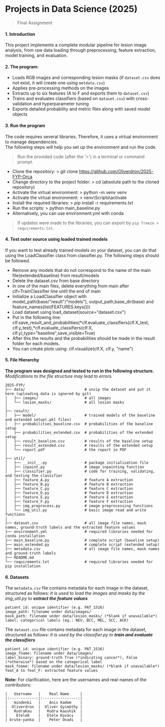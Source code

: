 # Projects in Data Science (2025)
> Final Assignment

#### 1. Introduction

This project implements a complete modular pipeline for lesion image analysis, from raw data loading through preprocessing, feature extraction, model training, and evaluation.

#### 2. The program:
- Loads RGB images and corresponding lesion masks (if `dataset.csv` does not exist, it will create one using `metdata.csv`)
- Applies pre-processing methods on the images
- Extracts up to six features (A to F and exports them to `dataset.csv`)
- Trains and evaluates classifiers (based on `dataset.csv`) with cross-validation and hyperparameter tuning
- Exports detailed probability and metric files along with saved model objects

#### 3. Run the program
The code requires several libraries. Therefore, it uses a virtual environment to manage dependencies.\
The following steps will help you set up the environment and run the code.

> Run the provided code (after the '>') in a terminal or command prompt.
- Clone the repository: > git clone https://github.com/Oliverdron/2025-FYP-Orca
- Change directory to the project folder: > cd (absolute path to the cloned repository)
- Activate the virtual environment: > python -m venv venv
- Activate the virtual environment: > venv\Scripts\activate
- Install the required libraries: > pip install -r requirements.txt
- Run the scripts: > python main_baseline.py
- Alternatively, you can use environment.yml with conda

> If updates were made to the libraries, you can export by `pip freeze > requirements.txt`.

#### 4. Test outer source using loaded trained models
If you want to test already trained models on your dataset, you can do that using the LoadClassifier
class from classifier.py.
The following steps should be followed.

- Remove any models that do not correspond to the name of the main file(extended/baseline) from result/models
- Delete the dataset.csv from base directory
- In one of the main files, delete everything from main after clf=TrainClassifier line until the end of main
- Initialize a LoadClassifier object with model_path(base/"result"/"models"),
  output_path,base_dir(base) and feature_names(list(FEATURES.keys()))
- Load dataset using load_dataset(source="dataset.csv")
- Put in the following line:
    clf.save_result_and_probabilities(*clf.evaluate_classifiers(clf.X_test, clf.y_test),*clf.evaluate_classifiers(clf.X, clf.y),type="baseline",save_visible=True)
- After this the results and the probabilities should be made in the result folder for each models.
- You can create plots using: clf.visualize(clf.X, clf.y, "name")

#### 5. File Hierarchy

**The program was designed and tested to run in the following structure.**
*Modifications to the file structure may lead to errors.*

```
2025-FYP/
├── data/                           # unzip the dataset and put it here (uploading data is ignored by git)
│   ├── images/                     # all images
│   └── lesion_masks/               # all lesion masks
│ 
├── result/
│   ├── model/                      # trained models of the baseline and extended setup(.pkl files)
│   ├── probabilities_baseline.csv  # probabilities of the baseline setup
│   ├── probabilities_extended.csv  # probabilities of the extended setup
│   ├── result_baseline.csv         # results of the baseline setup
│   ├── result_extended.csv         # results of the extended setup
│   └── report.pdf                  # the report in PDF
│ 
├── util/
│   ├── __init__.py                 # package initialization file
│   ├── inpaint.py                  # image inpainting function
│   ├── classifier.py               # code for training, validating, and testing the classifier
│   ├── feature_A.py                # feature A extraction
│   ├── feature_B.py                # feature B extraction
│   ├── feature_C.py                # feature C extraction
│   ├── feature_D.py                # feature D extraction
│   ├── feature_E.py                # feature E extraction
│   ├── feature_F.py                # feature F extraction
│   ├── img_preprocess.py           # image preprocessing functions
│   └── img_util.py                 # basic image read and write functions
│ 
├── dataset.csv                     # all image file names, mask names, ground-truth labels and the extracted feature values
├── environment.yml                 # required libraries needed for conda installation
├── main_baseline.py                # complete script (baseline setup)
├── main_extended.py                # complete script (extended setup)
├── metadata.csv                    # all image file names, mask names and ground-truth labels
├── README.md
└── requirements.txt                # required libraries needed for pip installation
```

#### 6. Datasets

The `metadata.csv` file contains metadata for each image in the dataset, structured as follows:
*It is used to load the images and masks by the img_util.py to **extract the feature values***
```
patient_id: unique identifier (e.g. PAT_1516)
image_path: filename under data/images/
mask_path: filename under data/lesion_masks/ (*blank if unavailable*)
label: categorical labels (eg.: NEV, BCC, MEL, SCC, ACK)
```

The `dataset.csv` file contains metadata for each image in the dataset, structured as follows:
*It is used by the classifier.py to **train and evaluate the classifiers***
```
patient_id: unique identifier (e.g. PAT_1516)
image_fname: filename under data/images/
label_binary: ground-truth True (*indicating cancer*), False (*otherwise*) based on the categorical label
mask_fname: filename under data/lesion_masks/ (*blank if unavailable*)
feat_A to feat_F: extracted feature values
```

**Note:**
For clarification, here are the usernames and real-names of the contributors:
```
|   Username   |    Real Name     |
|:------------:|:----------------:|
|   mindenki   |    Anis Kadem    |
|  Oliverdron  |  Olivér Gyimóthy |
|   RudraKau   |   Rudra Kaushik  |
|    Etele8    |   Etele Kovács   |
| brute-yanka  |    Péter Ónadi   |
```